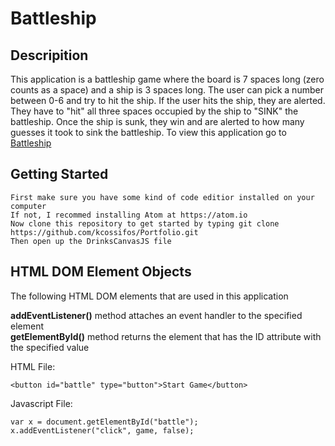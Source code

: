 # Battleship

## Descripition 
This application is a battleship game where the board is 7 spaces long (zero counts as a space) and a ship is 3 spaces long. The user can pick a number between 0-6 and try to hit the ship. If the user hits the ship, they are alerted. They have to "hit" all three spaces occupied by the ship to "SINK" the battleship. Once the ship is sunk, they win and are alerted to how many guesses it took to sink the battleship. To view this application go to [Battleship](https://kcossifos.github.io/Portfolio/battleship/index.html)

## Getting Started
```
First make sure you have some kind of code editior installed on your computer
If not, I recommed installing Atom at https://atom.io
Now clone this repository to get started by typing git clone https://github.com/kcossifos/Portfolio.git
Then open up the DrinksCanvasJS file
```

## HTML DOM Element Objects
The following HTML DOM elements that are used in this application

**addEventListener()** method attaches an event handler to the specified element  
**getElementById()** method returns the element that has the ID attribute with the specified value  

HTML File:

```
<button id="battle" type="button">Start Game</button>
```


Javascript File:

```
var x = document.getElementById("battle");
x.addEventListener("click", game, false);
```


